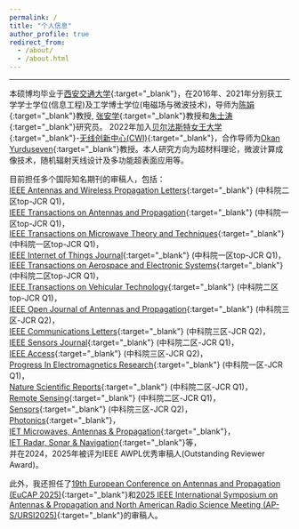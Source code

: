 ```yaml
---
permalink: /
title: "个人信息"
author_profile: true
redirect_from: 
  - /about/
  - /about.html
---
```


------

本硕博均毕业于[西安交通大学](https://www.xjtu.edu.cn){:target="_blank"}，在2016年、2021年分别获工学学士学位(信息工程)及工学博士学位(电磁场与微波技术)，导师为[陈娟](https://gr.xjtu.edu.cn/en/web/chen_juan_0201){:target="_blank"}教授, [张安学](https://gr.xjtu.edu.cn/en/web/anxuezhang){:target="_blank"}教授和[朱士涛](https://gr.xjtu.edu.cn/en/web/shitaozhu){:target="_blank"}研究员。 2022年加入[贝尔法斯特女王大学](https://www.qub.ac.uk/){:target="_blank"}-[无线创新中心(CWI)](https://www.qub.ac.uk/research-centres/cwi/){:target="_blank"}，合作导师为[Okan Yurduseven](https://sites.google.com/view/okanyurduseven/){:target="_blank"}教授。本人研究方向为超材料理论，微波计算成像技术，随机辐射天线设计及多功能超表面应用等。

目前担任多个国际知名期刊的审稿人，包括：  
[IEEE Antennas and Wireless Propagation Letters](https://ieeexplore.ieee.org/xpl/RecentIssue.jsp?punumber=7727){:target="_blank"} (中科院二区top-JCR Q1)，  
[IEEE Transactions on Antennas and Propagation](https://ieeexplore.ieee.org/xpl/RecentIssue.jsp?punumber=8){:target="_blank"} (中科院一区top-JCR Q1)，  
[IEEE Transactions on Microwave Theory and Techniques](https://ieeexplore.ieee.org/xpl/RecentIssue.jsp?punumber=22){:target="_blank"} (中科院一区top-JCR Q1)，  
[IEEE Internet of Things Journal](https://ieeexplore.ieee.org/xpl/RecentIssue.jsp?punumber=6488907){:target="_blank"} (中科院一区top-JCR Q1)，  
[IEEE Transactions on Aerospace and Electronic Systems](https://ieeexplore.ieee.org/xpl/RecentIssue.jsp?punumber=7){:target="_blank"} (中科院二区top-JCR Q1)，  
[IEEE Transactions on Vehicular Technology](https://ieeexplore.ieee.org/xpl/RecentIssue.jsp?punumber=25){:target="_blank"} (中科院二区top-JCR Q1)，  
[IEEE Open Journal of Antennas and Propagation](https://ieeeaps.org/ieee-ojap){:target="_blank"} (中科院三区-JCR Q2)，  
[IEEE Communications Letters](https://ieeexplore.ieee.org/xpl/RecentIssue.jsp?punumber=4234){:target="_blank"} (中科院三区-JCR Q2)，  
[IEEE Sensors Journal](https://ieeexplore.ieee.org/xpl/RecentIssue.jsp?punumber=7361){:target="_blank"} (中科院二区-JCR Q1)，  
[IEEE Access](https://ieeexplore.ieee.org/xpl/aboutJournal.jsp?punumber=6287639){:target="_blank"} (中科院三区-JCR Q2)，  
[Progress In Electromagnetics Research](https://www.jpier.org/){:target="_blank"} (中科院一区-JCR Q1)，  
[Nature Scientific Reports](https://www.nature.com/srep/){:target="_blank"} (中科院二区-JCR Q1)，  
[Remote Sensing](https://www.mdpi.com/journal/remotesensing){:target="_blank"} (中科院二区-JCR Q1)，  
[Sensors](https://www.mdpi.com/journal/sensors){:target="_blank"} (中科院三区-JCR Q2)，  
[Photonics](https://www.mdpi.com/journal/photonics){:target="_blank"}，  
[IET Microwaves, Antennas & Propagation](https://digital-library.theiet.org/journal/iet-map){:target="_blank"}，  
[IET Radar, Sonar & Navigation](https://digital-library.theiet.org/journal/iet-rsn){:target="_blank"}等，  
并在2024，2025年被评为IEEE AWPL优秀审稿人(Outstanding Reviewer Award)。

此外，我还担任了[19th European Conference on Antennas and Propagation (EuCAP 2025)](https://www.eucap2025.org){:target="_blank"}和[2025 IEEE International Symposium on Antennas & Propagation and North American Radio Science Meeting (AP-S/URSI2025)](https://2025.apsursi.org){:target="_blank"}的审稿人。
